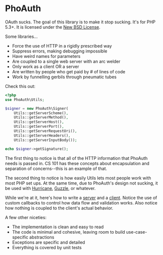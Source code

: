 PhoAuth
=======

OAuth sucks. The goal of this library is to make it stop sucking. It's
for PHP 5.3+. It is licensed under the
[New BSD License](http://www.opensource.org/licenses/bsd-license.php).

Some libraries...

  - Force the use of HTTP in a rigidly prescribed way
  - Suppress errors, making debugging impossible
  - Have weird names for parameters
  - Are coupled to a single web server with an arc welder
  - Only work as a client OR a server
  - Are written by people who get paid by # of lines of code
  - Work by funnelling gerbils through pneumatic tubes

Check this out:

```php
<?php
use PhoAuth\Utils;

$signer = new PhoAuth\Signer(
    Utils::getServerScheme(),
    Utils::getServerMethod(),
    Utils::getServerHost(),
    Utils::getServerPort(),
    Utils::getServerRequestUri(),
    Utils::getServerHeaders(),
    Utils::getServerInputBody());

echo $signer->getSignature();
```

The first thing to notice is that all of the HTTP information that
PhoAuth needs is passed in. CS 101 has these concepts about
encapsulation and separation of concerns--this is an example of that.

The second thing to notice is how easily Utils lets most people work
with most PHP set ups. At the same time, due to PhoAuth's design not
sucking, it be used with [Hurricane](http://gethurricane.org/),
[Guzzle](http://guzzlephp.org/), or whatever.

While we're at it, here's how to write a
[server](https://github.com/icheishvili/phoauth/blob/master/examples/index.php)
and a
[client](https://github.com/icheishvili/phoauth/blob/master/examples/client.php).
Notice the use of custom callbacks to control how data flow and
validation works. Also notice how nothing is coupled to the client's
actual behavior.

A few other niceties:

  - The implementation is clean and easy to read
  - The code is minimal and cohesive, leaving room to build
    use-case-specific abstractions
  - Exceptions are specific and detailed
  - Everything is covered by unit tests
